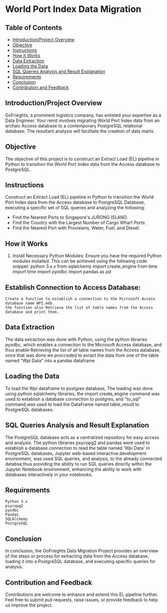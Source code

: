 # World Port Index Data Migration

## Table of Contents
- [Introduction/Project Overview](#introductionproject-overview)
- [Objective](#objective)
- [Instructions](#instructions)
- [How it Works](#how-it-works)
- [Data Extraction](#data-extraction)
- [Loading the Data](#loading-the-data)
- [SQL Queries Analysis and Result Explanation](#sql-queries-analysis-and-result-explanation)
- [Requirements](#requirements)
- [Conclusion](#conclusion)
- [Contribution and Feedback](#contribution-and-feedback)

## Introduction/Project Overview
GoFrieghts, a prominent logistics company, has enlisted your expertise as a Data Engineer. Your remit involves migrating World Port Index data from an archaic Access database to a contemporary PostgreSQL relational database. The resultant analysis will facilitate the creation of data marts.

## Objective
The objective of this project is to construct an Extract Load (EL) pipeline in Python to transition the World Port Index data from the Access database to PostgreSQL.

## Instructions
Construct an Extract Load (EL) pipeline in Python to transition the World Port Index data from the Access database to PostgreSQL Database, executing a specific set of SQL queries and analyzing the following:
- Find the Nearest Ports to Singapore's JURONG ISLAND.
- Find the Country with the Largest Number of Cargo Wharf Ports.
- Find the Nearest Port with Provisions, Water, Fuel, and Diesel.

## How it Works
1. Install Necessary Python Modules:
   Ensure you have the required Python modules installed. This can be achieved using the following code snippet: 
   python 3.x.x
   from sqlalchemy import create_engine
   from time import time
   import pyodbc
   import pandas as pd

## Establish Connection to Access Database:
    Create a function to establish a connection to the Microsoft Access database name WPI.mdb.
    the function also Retrieve the list of table names from the Access database and print them.

## Data Extraction
The data extraction was done with Python, using the python libraries pyodbc, which enables a connection to the Microsoft Access database, 
and thus enable  Retrieving  the list of all table names from the Access database, once that was done we procceded to exract the data from one of the table named "Wpi Data" into a pandas dataframe

## Loading the Data
To load the Wpi dataframe to postgres database, The loading was done using python sqlalchemy libraries, the import create_engine command was used to establish a database connection to postgres, and 
"to_sql" command,was used to load the DataFrame named table_result to PostgreSQL databases.

## SQL Queries Analysis and Result Explanation
The PostgreSQL database acts as a centralized repository for easy access and analysis. The python libraries psycopg2 and pandas were used to establish a database connection to read the table named 'Wpi Data' in PostgreSQL databases, Jupyter web-based interactive development environment, was used SQL queries, and analysis, to the already connected databse,thus  providing the ability to run SQL queries directly within the Jupyter Notebook environment, enhancing the ability to work with databases interactively in your notebooks.

## Requirements
    Python 3.x
    psycopg2
    pyodbc
    Pandas
    SQLAlchemy
    PostgreSQL

## Conclusion
In conclusion, the GoFrieghts Data Migration Project provides an overview of the steps or process for extracting data from the Access database, loading it into a PostgreSQL database, and executing specific queries for analysis.

## Contribution and Feedback

Contributions are welcome to enhance and extend this EL pipeline further. Feel free to submit pull requests, raise issues, or provide feedback to help us improve the project.

